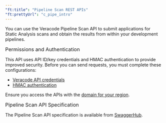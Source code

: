 ```yaml
---
"ft:title": "Pipeline Scan REST APIs"
"ft:prettyUrl": "c_pipe_intro"
---
```

You can use the Veracode Pipeline Scan API to submit applications for Static Analysis scans and obtain the results from within your development pipelines.

<p><span style="font-size: medium;">Permissions and Authentication</span></p>

This API uses API ID/key credentials and HMAC authentication to provide improved security. Before you can send requests, you must complete these configurations:

- [Veracode API credentials](https://docs.veracode.com/r/c_api_credentials3)
- [HMAC authentication](https://docs.veracode.com/r/c_enabling_hmac)

Ensure you access the APIs with the [domain for your region](https://docs.veracode.com/r/Region_Domains_for_Veracode_APIs).

<p><span style="font-size: medium;">Pipeline Scan API Specification</span></p>

The Pipeline Scan API specification is available from [SwaggerHub](https://app.swaggerhub.com/apis/Veracode/veracode-pipeline_scan_api_specification/v1).
